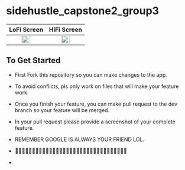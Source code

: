 # sidehustle_capstone2_group3



LoFi Screen             |  HiFi Screen
:-------------------------:|:-------------------------:
<img src="https://user-images.githubusercontent.com/72768624/141939310-ab133af5-6012-4457-8d98-5ac64396d508.png" width=50% height=50%> | <img src="https://user-images.githubusercontent.com/72768624/141939343-fd6d77dd-c26d-4fad-8346-853f78e6b8db.png" width=50% height=50%>


## To Get Started


- First Fork this repository so you can make changes to the app.

- To avoid conflicts, pls only work on files that will make your feature work.

- Once you finish your feature, you can make pull request to the dev branch so your feature will be merged.

- In your pull request please provide a screenshot of your complete feature. 

- REMEMBER GOOGLE IS ALWAYS YOUR FRIEND LOL.

- 🥂🥂🥂🥂🥂🥂🥂🥂🥂🥂🥂🥂🥂🥂🥂🥂🥂🥂🥂🥂🥂🥂🥂🥂🥂🥂🥂🥂🥂🥂🥂🥂🥂


- 
